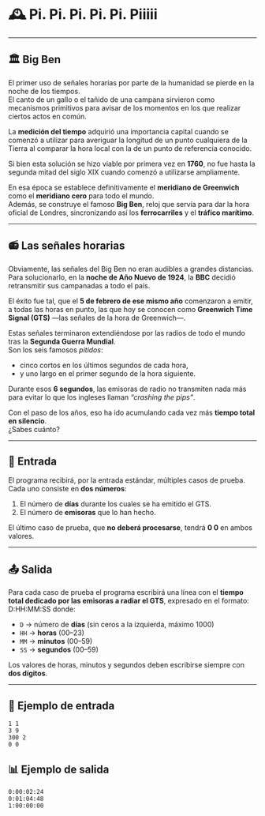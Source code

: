 # 🕰️ Pi. Pi. Pi. Pi. Pi. Piiiii

---

## 🏛️ Big Ben

El primer uso de señales horarias por parte de la humanidad se pierde en la noche de los tiempos.  
El canto de un gallo o el tañido de una campana sirvieron como mecanismos primitivos para avisar de los momentos en los que realizar ciertos actos en común.

La **medición del tiempo** adquirió una importancia capital cuando se comenzó a utilizar para averiguar la longitud de un punto cualquiera de la Tierra al comparar la hora local con la de un punto de referencia conocido.  

Si bien esta solución se hizo viable por primera vez en **1760**, no fue hasta la segunda mitad del siglo XIX cuando comenzó a utilizarse ampliamente.  

En esa época se establece definitivamente el **meridiano de Greenwich** como el **meridiano cero** para todo el mundo.  
Además, se construye el famoso **Big Ben**, reloj que servía para dar la hora oficial de Londres, sincronizando así los **ferrocarriles** y el **tráfico marítimo**.

---

## 📻 Las señales horarias

Obviamente, las señales del Big Ben no eran audibles a grandes distancias.  
Para solucionarlo, en la **noche de Año Nuevo de 1924**, la **BBC** decidió retransmitir sus campanadas a todo el país.  

El éxito fue tal, que el **5 de febrero de ese mismo año** comenzaron a emitir, a todas las horas en punto, las que hoy se conocen como **Greenwich Time Signal (GTS)** —las señales de la hora de Greenwich—.  

Estas señales terminaron extendiéndose por las radios de todo el mundo tras la **Segunda Guerra Mundial**.  
Son los seis famosos *pitidos*:  
- cinco cortos en los últimos segundos de cada hora,  
- y uno largo en el primer segundo de la hora siguiente.  

Durante esos **6 segundos**, las emisoras de radio no transmiten nada más para evitar lo que los ingleses llaman *“crashing the pips”*.  

Con el paso de los años, eso ha ido acumulando cada vez más **tiempo total en silencio**.  
¿Sabes cuánto?

---

## 🧩 Entrada

El programa recibirá, por la entrada estándar, múltiples casos de prueba.  
Cada uno consiste en **dos números**:
1. El número de **días** durante los cuales se ha emitido el GTS.  
2. El número de **emisoras** que lo han hecho.  

El último caso de prueba, que **no deberá procesarse**, tendrá **0 0** en ambos valores.

---

## 📤 Salida

Para cada caso de prueba el programa escribirá una línea con el **tiempo total dedicado por las emisoras a radiar el GTS**, expresado en el formato:
D:HH:MM:SS
donde:
- `D` → número de **días** (sin ceros a la izquierda, máximo 1000)  
- `HH` → **horas** (00–23)  
- `MM` → **minutos** (00–59)  
- `SS` → **segundos** (00–59)  

Los valores de horas, minutos y segundos deben escribirse siempre con **dos dígitos**.

---

## 🧮 Ejemplo de entrada
```
1 1
3 9
300 2
0 0
```
## 📊 Ejemplo de salida
```
0:00:02:24
0:01:04:48
1:00:00:00
```